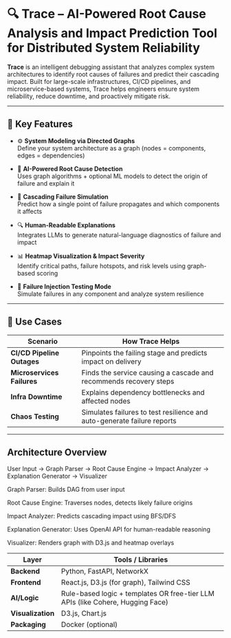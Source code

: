 # 🔍 Trace – AI-Powered Root Cause Analysis and Impact Prediction Tool for Distributed System Reliability

**Trace** is an intelligent debugging assistant that analyzes complex system architectures to identify root causes of failures and predict their cascading impact. Built for large-scale infrastructures, CI/CD pipelines, and microservice-based systems, Trace helps engineers ensure system reliability, reduce downtime, and proactively mitigate risk.

---

## 🚀 Key Features

- ⚙️ **System Modeling via Directed Graphs**  
  Define your system architecture as a graph (nodes = components, edges = dependencies)

- 🧠 **AI-Powered Root Cause Detection**  
  Uses graph algorithms + optional ML models to detect the origin of failure and explain it

- 🔁 **Cascading Failure Simulation**  
  Predict how a single point of failure propagates and which components it affects

- 🔍 **Human-Readable Explanations**  
  Integrates LLMs to generate natural-language diagnostics of failure and impact

- 📊 **Heatmap Visualization & Impact Severity**  
  Identify critical paths, failure hotspots, and risk levels using graph-based scoring

- 🧪 **Failure Injection Testing Mode**  
  Simulate failures in any component and analyze system resilience

---

## 📌 Use Cases

| Scenario                   | How Trace Helps                                                         |
| -------------------------- | ----------------------------------------------------------------------- |
| **CI/CD Pipeline Outages** | Pinpoints the failing stage and predicts impact on delivery             |
| **Microservices Failures** | Finds the service causing a cascade and recommends recovery steps       |
| **Infra Downtime**         | Explains dependency bottlenecks and affected nodes                      |
| **Chaos Testing**          | Simulates failures to test resilience and auto-generate failure reports |

---

## Architecture Overview

User Input → Graph Parser → Root Cause Engine → Impact Analyzer → Explanation Generator → Visualizer

Graph Parser: Builds DAG from user input

Root Cause Engine: Traverses nodes, detects likely failure origins

Impact Analyzer: Predicts cascading impact using BFS/DFS

Explanation Generator: Uses OpenAI API for human-readable reasoning

Visualizer: Renders graph with D3.js and heatmap overlays

| Layer             | Tools / Libraries                                                              |
| ----------------- | ------------------------------------------------------------------------------ |
| **Backend**       | Python, FastAPI, NetworkX                                                      |
| **Frontend**      | React.js, D3.js (for graph), Tailwind CSS                                      |
| **AI/Logic**      | Rule-based logic + templates OR free-tier LLM APIs (like Cohere, Hugging Face) |
| **Visualization** | D3.js, Chart.js                                                                |
| **Packaging**     | Docker (optional)                                                              |
